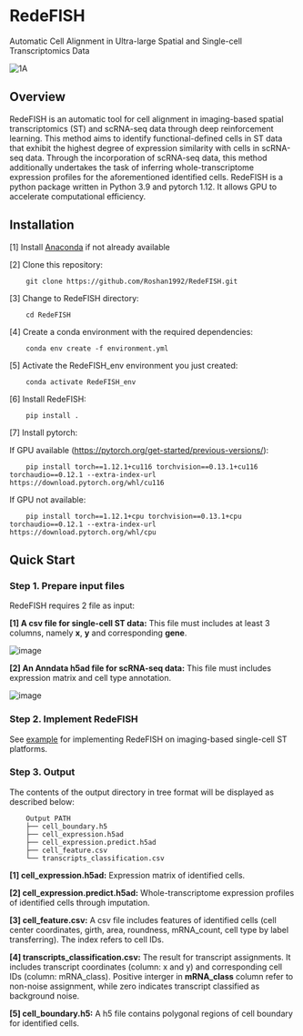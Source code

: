 # RedeFISH
Automatic Cell Alignment in Ultra-large Spatial and Single-cell Transcriptomics Data

![1A](https://github.com/Roshan1992/RedeFISH/assets/11591480/f723d5c4-05b5-4211-8ad3-5a50d6f31f83)



## Overview

RedeFISH is an automatic tool for cell alignment in imaging-based spatial transcriptomics (ST) and scRNA-seq data through deep reinforcement learning. This method aims to identify functional-defined cells in ST data that exhibit the highest degree of expression similarity with cells in scRNA-seq data. Through the incorporation of scRNA-seq data, this method additionally undertakes the task of inferring whole-transcriptome expression profiles for the aforementioned identified cells. RedeFISH is a python package written in Python 3.9 and pytorch 1.12. It allows GPU to accelerate computational efficiency.


## Installation

[1] Install <a href="https://www.anaconda.com/" target="_blank">Anaconda</a> if not already available

[2] Clone this repository:
```
    git clone https://github.com/Roshan1992/RedeFISH.git
```

[3] Change to RedeFISH directory:
```
    cd RedeFISH
```

[4] Create a conda environment with the required dependencies:
```
    conda env create -f environment.yml
```

[5] Activate the RedeFISH_env environment you just created:
```
    conda activate RedeFISH_env
```

[6] Install RedeFISH:
```
    pip install .
```

[7] Install pytorch:

If GPU available (https://pytorch.org/get-started/previous-versions/):
```
    pip install torch==1.12.1+cu116 torchvision==0.13.1+cu116 torchaudio==0.12.1 --extra-index-url https://download.pytorch.org/whl/cu116
```
If GPU not available:
```
    pip install torch==1.12.1+cpu torchvision==0.13.1+cpu torchaudio==0.12.1 --extra-index-url https://download.pytorch.org/whl/cpu
```

## Quick Start

### Step 1. Prepare input files

RedeFISH requires 2 file as input:

__[1] A csv file for single-cell ST data:__ This file must includes at least 3 columns, namely __x__, __y__ and corresponding __gene__.

![image](https://user-images.githubusercontent.com/11591480/236604144-21a769c2-398b-40e2-9dc7-084d7630241d.png)

__[2] An Anndata h5ad file for scRNA-seq data:__ This file must includes expression matrix and cell type annotation.

![image](https://user-images.githubusercontent.com/11591480/236605176-6551c703-e19b-42f0-9c43-4022e41b7eb4.png)

### Step 2. Implement RedeFISH

See <a href="https://github.com/Roshan1992/RedeFISH/blob/main/example.ipynb" target="_blank">example</a> for implementing RedeFISH on imaging-based single-cell ST platforms.

### Step 3. Output

The contents of the output directory in tree format will be displayed as described below:

```
    Output PATH
    ├── cell_boundary.h5
    ├── cell_expression.h5ad
    ├── cell_expression.predict.h5ad
    ├── cell_feature.csv
    └── transcripts_classification.csv
```

__[1] cell_expression.h5ad:__ Expression matrix of identified cells.

__[2] cell_expression.predict.h5ad:__ Whole-transcriptome expression profiles of identified cells through imputation.

__[3] cell_feature.csv:__ A csv file includes features of identified cells (cell center coordinates, girth, area, roundness, mRNA_count, cell type by label transferring). The index refers to cell IDs.

__[4] transcripts_classification.csv:__ The result for transcript assignments. It includes transcript coordinates (column: x and y) and corresponding cell IDs (column: mRNA_class). Positive interger in __mRNA_class__ column refer to non-noise assignment, while zero indicates transcript classified as background noise.

__[5] cell_boundary.h5:__ A h5 file contains polygonal regions of cell boundary for identified cells.





